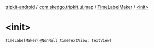 [tripkit-android](../../index.md) / [com.skedgo.tripkit.ui.map](../index.md) / [TimeLabelMaker](index.md) / [&lt;init&gt;](./-init-.md)

# &lt;init&gt;

`TimeLabelMaker(@NonNull timeTextView: TextView)`